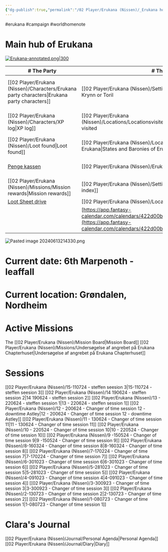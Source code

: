 ```yaml
---
{"dg-publish":true,"permalink":"/02 Player/Erukana (Nissen)/_Erukana home/"}
---
```


#erukana #campaign #worldhomenote

# Main hub of Erukana 

[![Erukana-annotated.png|300](/img/user/10%20Attachments/Erukana-annotated.png)](Erukana-annotated.png)

| # The Party                                                                                                          | # The world                                                                                                                                                | # Factions & People                                 | # Open loops                          |
| -------------------------------------------------------------------------------------------------------------------- | ---------------------------------------------------------------------------------------------------------------------------------------------------------- | --------------------------------------------------- | ------------------------------------- |
| [[02 Player/Erukana (Nissen)/Characters/Erukana party characters\|Erukana party characters]]                                                                                         | [[02 Player/Erukana (Nissen)/Setting lore/Ceynor\|Ceynor]], on either Krynn or Toril                                                                                                                       | [[02 Player/Erukana (Nissen)/People/1.People DB folder\|1.People DB folder]] - [[2. Erukana People List\|2. Erukana People List]] | [[02 Player/Erukana (Nissen)/Journal/Erukana Quests and Questions\|Erukana Quests and Questions]]      |
| [[02 Player/Erukana (Nissen)/Characters/XP log\|XP log]]                                                                                                           | [[02 Player/Erukana (Nissen)/Locations/Locationsvisited/Locationsvisited\|Locationsvisited]] visited                                                                                                                               | [[02 Player/Erukana (Nissen)/Factions/The Queensguard\|The Queensguard]]                                 | [[02 Player/Erukana (Nissen)/Journal/Erukana Party Agenda\|Erukana Party Agenda]]              |
| [[02 Player/Erukana (Nissen)/Loot found\|Loot found]]                                                                                                       | [[02 Player/Erukana (Nissen)/Locations/States and Baronies of Erukana\|States and Baronies of Erukana]]                                                                                                                         | [[02 Player/Erukana (Nissen)/Factions/Sølvhånden\|Sølvhånden]]                                      | [[Clue Board-1.canvas\|Clue Board-1]] |
| [Penge kassen](https://docs.google.com/spreadsheets/d/1X6DGQd9KXZYHPHzU_ZLQowYHiRTAPz3oIMXviP7aCSU/edit?usp=sharing) | [[02 Player/Erukana (Nissen)/Erukana Tag list\|Erukana Tag list]]                                                                                                                                       | [[02 Player/Erukana (Nissen)/Factions/Emerald enclave\|Emerald enclave]]                                 |                                       |
| [[02 Player/Erukana (Nissen)/Missions/Mission rewards\|Mission rewards]]                                                                                                  | [[02 Player/Erukana (Nissen)/Setting lore/Setting lore index\|Setting lore index]]                                                                                                                                     | [[02 Player/Erukana (Nissen)/Setting lore/Kong Janus af Erukana\|Kong Janus af Erukana]]                           |                                       |
| [Loot Sheet drive](https://loot.xcv.dk)                                                                              | [[02 Player/Erukana (Nissen)/Locations/ErukanaMap\|ErukanaMap]]                                                                                                                                             |                                                     |                                       |
|                                                                                                                      | [https://app.fantasy-calendar.com/calendars/422d00b63d41c292cf22ef53ce369acd](https://app.fantasy-calendar.com/calendars/422d00b63d41c292cf22ef53ce369acd) |                                                     |                                       |

![Pasted image 20240613214330.png](/img/user/10%20Attachments/Pasted%20image%2020240613214330.png)

# Current date: 6th Marpenoth - leaffall
# Current location: Grøndalen, Nordheim 
# Active Missions 
The [[02 Player/Erukana (Nissen)/Mission Board\|Mission Board]]
[[02 Player/Erukana (Nissen)/Missions/Undersøgelse af angrebet på Erukana Chapterhuset\|Undersøgelse af angrebet på Erukana Chapterhuset]]

# Sessions 
[[02 Player/Erukana (Nissen)/15-110724 - steffen seesion 3\|15-110724 - steffen seesion 3]]
[[02 Player/Erukana (Nissen)/14 190624 - steffen session 2\|14 190624 - steffen session 2]]
[[02 Player/Erukana (Nissen)/13 - 220624 - steffen session 1\|13 - 220624 - steffen session 1]]
[[02 Player/Erukana (Nissen)/12 - 200624 - Changer of time session 12 - downtime Astley\|12 - 200624 - Changer of time session 12 - downtime Astley]]
[[02 Player/Erukana (Nissen)/11 - 130624 - Changer of time session 11\|11 - 130624 - Changer of time session 11]]
[[02 Player/Erukana (Nissen)/10 - 220524 - Changer of time session 10\|10 - 220524 - Changer of time session 10]]
[[02 Player/Erukana (Nissen)/9 -150524 - Changer of time session 9\|9 -150524 - Changer of time session 9]]
[[02 Player/Erukana (Nissen)/8-160324 - Changer of time session 8\|8-160324 - Changer of time session 8]]
[[02 Player/Erukana (Nissen)/7-170224 - Changer of time session 7\|7-170224 - Changer of time session 7]]
[[02 Player/Erukana (Nissen)/6-301023 - Changer of time session 6\|6-301023 - Changer of time session 6]]
[[02 Player/Erukana (Nissen)/5-281023 - Changer of time session 5\|5-281023 - Changer of time session 5]]
[[02 Player/Erukana (Nissen)/4-091023 - Changer of time session 4\|4-091023 - Changer of time session 4]]
[[02 Player/Erukana (Nissen)/3-300923 - Changer of time session 3\|3-300923 - Changer of time session 3]]
[[02 Player/Erukana (Nissen)/2-130723 - Changer of time session 2\|2-130723 - Changer of time session 2]]
[[02 Player/Erukana (Nissen)/1-080723 - Changer of time session 1\|1-080723 - Changer of time session 1]]

# Clara's Journal 
[[02 Player/Erukana (Nissen)/Journal/Personal Agenda\|Personal Agenda]]
[[02 Player/Erukana (Nissen)/Journal/Diary\|Diary]]
